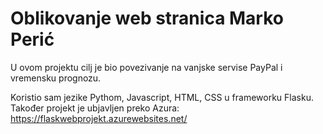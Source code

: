 # Oblikovanje web stranica Marko Perić



U ovom projektu cilj je bio povezivanje na vanjske servise PayPal i vremensku prognozu.

Koristio sam jezike Pythom, Javascript, HTML, CSS u frameworku Flasku.
Također projekt je ubjavljen preko Azura: https://flaskwebprojekt.azurewebsites.net/


